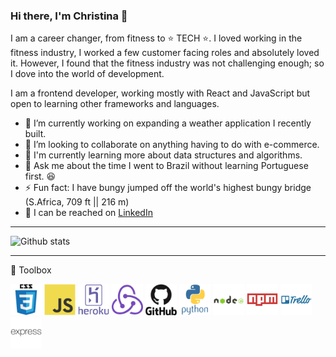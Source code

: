 ### Hi there, I'm Christina 👋

<!--
**c-melchor/c-melchor** is a ✨ _special_ ✨ repository because its `README.md` (this file) appears on your GitHub profile.

Here are some ideas to get you started:
<!-- 
- 🤔 I’m looking for help with ...
- 🔭 I’m currently working on ...
- 📫 How to reach me: 
- -->

I am a career changer, from fitness to ⭐ TECH ⭐. 
I loved working in the fitness industry, I worked a few customer facing roles and absolutely loved it. However, I found that the fitness industry was not challenging enough; so I dove into the world of development. 

I am a frontend developer, working mostly with React and JavaScript but open to learning other frameworks and languages. 

- 🔭 I’m currently working on expanding a weather application I recently built.
- 👯 I’m looking to collaborate on anything having to do with e-commerce.
- 🤔 I'm currently learning more about data structures and algorithms.
- 💬 Ask me about the time I went to Brazil without learning Portuguese first. 😆
- ⚡ Fun fact: I have bungy jumped off the world's highest bungy bridge (S.Africa, 709 ft || 216 m) 
- 📩 I can be reached on [LinkedIn](https://www.linkedin.com/in/camelchor/)


------
![Github stats](https://github-readme-stats.vercel.app/api?username=c-melchor&show_icons=true&count_private=true)

------
🧰 Toolbox


<img src="https://raw.githubusercontent.com/devicons/devicon/c7d326b6009e60442abc35fa45706d6f30ee4c8e/icons/css3/css3-original-wordmark.svg" alt="css3 icon" width="50px" height="50px"/>  <img src="https://raw.githubusercontent.com/devicons/devicon/c7d326b6009e60442abc35fa45706d6f30ee4c8e/icons/javascript/javascript-original.svg" alt="javascript icon" width="50px" height="50px"/> <img src="https://raw.githubusercontent.com/devicons/devicon/c7d326b6009e60442abc35fa45706d6f30ee4c8e/icons/heroku/heroku-original-wordmark.svg" alt="heroku icon" width="50px" height="50px"/>  <img src="https://raw.githubusercontent.com/devicons/devicon/c7d326b6009e60442abc35fa45706d6f30ee4c8e/icons/redux/redux-original.svg" alt="redux icon" width="50px" height="50px"/>  <img src="https://raw.githubusercontent.com/devicons/devicon/c7d326b6009e60442abc35fa45706d6f30ee4c8e/icons/github/github-original-wordmark.svg" alt="github icon" width="50px" height="50px"/>  <img src="https://raw.githubusercontent.com/devicons/devicon/c7d326b6009e60442abc35fa45706d6f30ee4c8e/icons/python/python-original-wordmark.svg" alt="python icon" width="50px" height="50px"/>  <img src="https://raw.githubusercontent.com/devicons/devicon/c7d326b6009e60442abc35fa45706d6f30ee4c8e/icons/nodejs/nodejs-original-wordmark.svg" alt="nodejs icon" width="50px" height="50px"/>  <img src="https://raw.githubusercontent.com/devicons/devicon/c7d326b6009e60442abc35fa45706d6f30ee4c8e/icons/npm/npm-original-wordmark.svg" alt="npm icon" width="50px" height="50px"/>  <img src="https://raw.githubusercontent.com/devicons/devicon/c7d326b6009e60442abc35fa45706d6f30ee4c8e/icons/trello/trello-plain-wordmark.svg" alt="trello icon" width="50px" height="50px"/>  <img src="https://raw.githubusercontent.com/devicons/devicon/c7d326b6009e60442abc35fa45706d6f30ee4c8e/icons/express/express-original-wordmark.svg" alt="trello icon" width="50px" height="50px"/>
